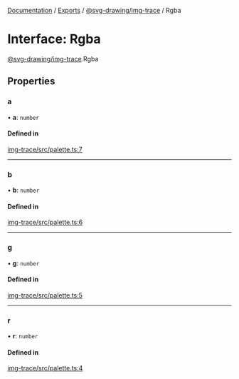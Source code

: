 [Documentation](../README.md) / [Exports](../modules.md) / [@svg-drawing/img-trace](../modules/svg_drawing_img_trace.md) / Rgba

# Interface: Rgba

[@svg-drawing/img-trace](../modules/svg_drawing_img_trace.md).Rgba

## Properties

### a

• **a**: `number`

#### Defined in

[img-trace/src/palette.ts:7](https://github.com/kmkzt/svg-drawing/blob/6dacb53/packages/img-trace/src/palette.ts#L7)

___

### b

• **b**: `number`

#### Defined in

[img-trace/src/palette.ts:6](https://github.com/kmkzt/svg-drawing/blob/6dacb53/packages/img-trace/src/palette.ts#L6)

___

### g

• **g**: `number`

#### Defined in

[img-trace/src/palette.ts:5](https://github.com/kmkzt/svg-drawing/blob/6dacb53/packages/img-trace/src/palette.ts#L5)

___

### r

• **r**: `number`

#### Defined in

[img-trace/src/palette.ts:4](https://github.com/kmkzt/svg-drawing/blob/6dacb53/packages/img-trace/src/palette.ts#L4)
